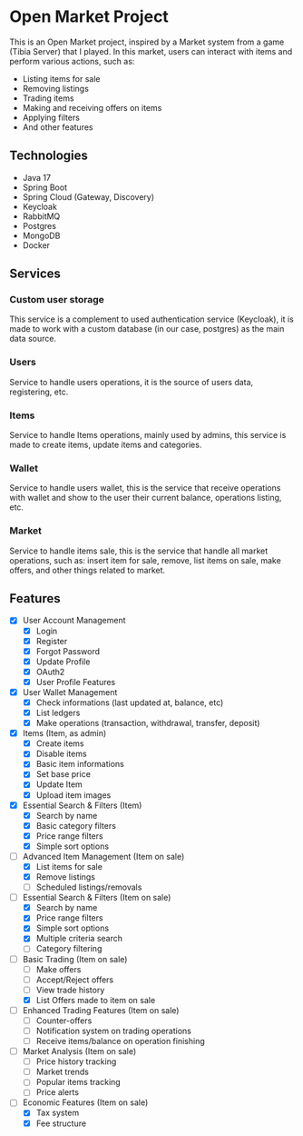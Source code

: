 # Open Market Project

This is an Open Market project, inspired by a Market system from a game (Tibia Server) that I played.
In this market, users can interact with items and perform various actions, such as:

- Listing items for sale
- Removing listings
- Trading items
- Making and receiving offers on items
- Applying filters
- And other features

## Technologies

- Java 17
- Spring Boot
- Spring Cloud (Gateway, Discovery)
- Keycloak
- RabbitMQ
- Postgres
- MongoDB
- Docker

## Services

### Custom user storage

This service is a complement to used authentication service (Keycloak), it is made to work with a custom database (in
our case, postgres) as the main data source.

### Users

Service to handle users operations, it is the source of users data, registering, etc.

### Items

Service to handle Items operations, mainly used by admins, this service is made to create items, update items and
categories.

### Wallet

Service to handle users wallet, this is the service that receive operations with wallet and show to the user their
current balance, operations listing, etc.

### Market

Service to handle items sale, this is the service that handle all market operations, such as: insert item for sale,
remove, list items on sale, make offers, and other things related to market.

## Features

- [x] User Account Management
    - [x] Login
    - [x] Register
    - [x] Forgot Password
    - [x] Update Profile
    - [x] OAuth2
    - [x] User Profile Features

- [x] User Wallet Management
    - [x] Check informations (last updated at, balance, etc)
    - [x] List ledgers
    - [x] Make operations (transaction, withdrawal, transfer, deposit)

- [x] Items (Item, as admin)
    - [x] Create items
    - [x] Disable items
    - [x] Basic item informations
    - [x] Set base price
    - [x] Update Item
    - [x] Upload item images

- [x] Essential Search & Filters (Item)
    - [x] Search by name
    - [x] Basic category filters
    - [x] Price range filters
    - [x] Simple sort options

- [ ] Advanced Item Management (Item on sale)
    - [x] List items for sale
    - [x] Remove listings
    - [ ] Scheduled listings/removals

- [ ] Essential Search & Filters (Item on sale)
    - [x] Search by name
    - [x] Price range filters
    - [x] Simple sort options
    - [x] Multiple criteria search
    - [ ] Category filtering

- [ ] Basic Trading (Item on sale)
    - [ ] Make offers
    - [ ] Accept/Reject offers
    - [ ] View trade history
    - [x] List Offers made to item on sale

- [ ] Enhanced Trading Features (Item on sale)
    - [ ] Counter-offers
    - [ ] Notification system on trading operations
    - [ ] Receive items/balance on operation finishing

- [ ] Market Analysis (Item on sale)
    - [ ] Price history tracking
    - [ ] Market trends
    - [ ] Popular items tracking
    - [ ] Price alerts

- [ ] Economic Features (Item on sale)
    - [x] Tax system
    - [x] Fee structure